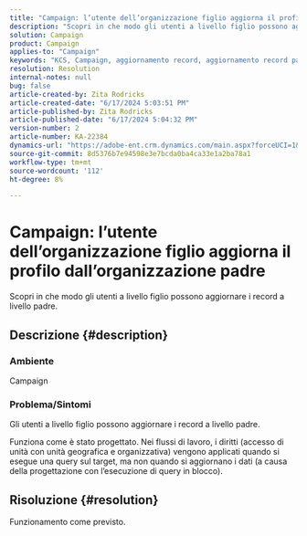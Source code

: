 ```yaml
---
title: "Campaign: l’utente dell’organizzazione figlio aggiorna il profilo dall’organizzazione padre"
description: "Scopri in che modo gli utenti a livello figlio possono aggiornare i record a livello padre."
solution: Campaign
product: Campaign
applies-to: "Campaign"
keywords: "KCS, Campaign, aggiornamento record, aggiornamento record padre, aggiornamento utente figlio record padre"
resolution: Resolution
internal-notes: null
bug: false
article-created-by: Zita Rodricks
article-created-date: "6/17/2024 5:03:51 PM"
article-published-by: Zita Rodricks
article-published-date: "6/17/2024 5:04:32 PM"
version-number: 2
article-number: KA-22384
dynamics-url: "https://adobe-ent.crm.dynamics.com/main.aspx?forceUCI=1&pagetype=entityrecord&etn=knowledgearticle&id=60196b8c-cb2c-ef11-840a-002248084fbb"
source-git-commit: 8d5376b7e94598e3e7bcda0ba4ca33e1a2ba78a1
workflow-type: tm+mt
source-wordcount: '112'
ht-degree: 8%

---
```


# Campaign: l’utente dell’organizzazione figlio aggiorna il profilo dall’organizzazione padre


Scopri in che modo gli utenti a livello figlio possono aggiornare i record a livello padre.

## Descrizione {#description}


### Ambiente

Campaign

### Problema/Sintomi

Gli utenti a livello figlio possono aggiornare i record a livello padre.

Funziona come è stato progettato. Nei flussi di lavoro, i diritti (accesso di unità con unità geografica e organizzativa) vengono applicati quando si esegue una query sul target, ma non quando si aggiornano i dati (a causa della progettazione con l’esecuzione di query in blocco).


## Risoluzione {#resolution}


Funzionamento come previsto.
